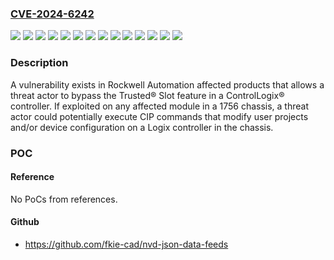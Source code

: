 ### [CVE-2024-6242](https://cve.mitre.org/cgi-bin/cvename.cgi?name=CVE-2024-6242)
![](https://img.shields.io/static/v1?label=Product&message=1756-EN2F&color=blue)
![](https://img.shields.io/static/v1?label=Product&message=1756-EN2T&color=blue)
![](https://img.shields.io/static/v1?label=Product&message=1756-EN2TP&color=blue)
![](https://img.shields.io/static/v1?label=Product&message=1756-EN2TR&color=blue)
![](https://img.shields.io/static/v1?label=Product&message=1756-EN3TR&color=blue)
![](https://img.shields.io/static/v1?label=Product&message=1756-EN4TR&color=blue)
![](https://img.shields.io/static/v1?label=Product&message=ControlLogix%C2%AE%205580%20(1756-L8z)&color=blue)
![](https://img.shields.io/static/v1?label=Product&message=GuardLogix%C2%AE%205580%20%20(1756-L8zS)&color=blue)
![](https://img.shields.io/static/v1?label=Version&message=%3D%201756-EN2TP%2FA%3A%20V10.020%20&color=brighgreen)
![](https://img.shields.io/static/v1?label=Version&message=%3D%20V2%20&color=brighgreen)
![](https://img.shields.io/static/v1?label=Version&message=%3D%20V28%20&color=brighgreen)
![](https://img.shields.io/static/v1?label=Version&message=%3D%20V31%20&color=brighgreen)
![](https://img.shields.io/static/v1?label=Version&message=%3D%20v5.007(unsigned)%2Fv5.027(signed)%20&color=brighgreen)
![](https://img.shields.io/static/v1?label=Vulnerability&message=CWE-420%3A%20Unprotected%20Alternate%20Channel&color=brighgreen)

### Description

A vulnerability exists in Rockwell Automation affected products that allows a threat actor to bypass the Trusted® Slot feature in a ControlLogix® controller. If exploited on any affected module in a 1756 chassis, a threat actor could potentially execute CIP commands that modify user projects and/or device configuration on a Logix controller in the chassis.

### POC

#### Reference
No PoCs from references.

#### Github
- https://github.com/fkie-cad/nvd-json-data-feeds

